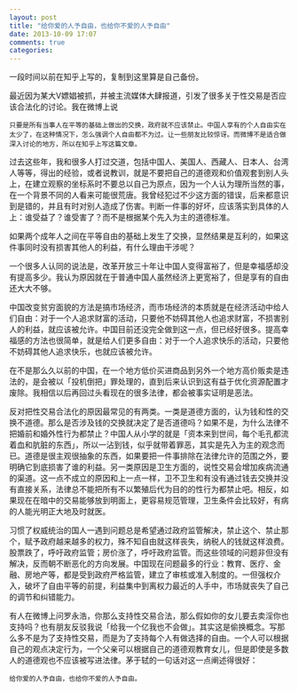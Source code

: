 ```yaml
---
layout: post
title: "给你爱的人予自由，也给你不爱的人予自由"
date: 2013-10-09 17:07
comments: true
categories: 
---
```


一段时间以前在知乎上写的，复制到这里算是自己备份。

最近因为某大V嫖娼被抓，并被主流媒体大肆报道，引发了很多关于性交易是否应该合法化的讨论。我在微博上说

    只要是所有当事人在平等的基础上做出的交换，政府就不应该禁止。中国人享有的个人自由实在太少了，在这种情况下，怎么强调个人自由都不为过。让一些朋友比较惊讶。而微博不是适合做深入讨论的地方，所以在知乎上写这篇文章。

过去这些年，我和很多人打过交道，包括中国人、美国人、西藏人、日本人、台湾人等等，得出的经验，或者说教训，就是不要把自己的道德观和价值观套到别人头上，在建立观察的坐标系时不要总以自己为原点，因为一个人认为理所当然的事，在一个背景不同的人看来可能很荒唐。我曾经犯过不少这方面的错误，后来都意识到是错的，并且有时对别人造成了伤害。判断一件事的好坏，应该落实到具体的人上：谁受益了？谁受害了？而不是根据某个先入为主的道德标准。

如果两个成年人之间在平等自由的基础上发生了交换，显然结果是互利的，如果这件事同时没有损害其他人的利益，有什么理由干涉呢？

一个很多人认同的说法是，改革开放三十年让中国人变得富裕了，但是幸福感却没有提高多少。我认为原因就在于普通中国人虽然经济上更宽裕了，但是享有的自由还大大不够。

中国改变贫穷面貌的方法是搞市场经济，而市场经济的本质就是在经济活动中给人们自由：对于一个人追求财富的活动，只要他不妨碍其他人也追求财富，不损害别人的利益，就应该被允许。中国目前还没完全做到这一点，但已经好很多。提高幸福感的方法也很简单，就是给人们更多自由：对于一个人追求快乐的活动，只要他不妨碍其他人追求快乐，也就应该被允许。

在不是那么久以前的中国，在一个地方低价买进商品到另外一个地方高价贩卖是违法的，是会被以「投机倒把」罪处理的，直到后来认识到这有益于优化资源配置才废除。我相信以后再回过头看现在的很多法律，都会被事实证明是恶法。

反对把性交易合法化的原因最常见的有两类。一类是道德方面的，认为钱和性的交换不道德。那么是否涉及钱的交换就决定了是否道德吗？如果不是，为什么法律不把婚前和婚外性行为都禁止？中国人从小学的就是「资本来到世间，每个毛孔都流着血和肮脏的东西」，所以一沾到钱，似乎就带着罪恶，其实是先入为主的观念而已。道德是很主观很抽象的东西，如果要把一件事排除在法律允许的范围之外，要明确它到底损害了谁的利益。另一类原因是卫生方面的，说性交易会增加疾病流通的渠道。这一点不成立的原因和上一点一样，卫不卫生和有没有通过钱去交换并没有直接关系，法律总不能把所有不以繁殖后代为目的的性行为都禁止吧。相反，如果现在在暗中的交易能够放到明面上，更容易规范管理，卫生条件会比较好，有病的人能光明正大地及时就医。

习惯了权威统治的国人一遇到问题总是希望通过政府监管解决，禁止这个、禁止那个，赋予政府越来越多的权力，殊不知自由就这样丧失，纳税人的钱就这样浪费。股票跌了，呼吁政府监管；房价涨了，呼吁政府监管。而这些领域的问题非但没有解决，反而朝不断恶化的方向发展。中国现在问题最多的行业：教育、医疗、金融、房地产等，都是受到政府严格监管，建立了审核或准入制度的。一但强权介入，破坏了自由平等的前提，利益集中到离权力最近的人手中，市场就丧失了自己的调节和纠错能力。

有人在微博上问罗永浩，你那么支持性交易合法，那么假如你的女儿要去卖淫你也支持吗？也有朋友反驳我说「给我一个亿我也不会做」。其实这是偷换概念。写那么多不是为了支持性交易，而是为了支持每个人有做选择的自由。一个人可以根据自己的观点决定行为，一个父亲可以根据自己的道德观教育女儿，但是即使是多数人的道德观也不应该被写进法律。茅于轼的一句话对这一点阐述得很好：

    给你爱的人予自由，也给你不爱的人予自由。